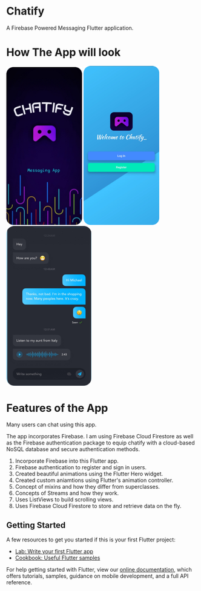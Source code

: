 # Chatify

A Firebase Powered Messaging Flutter application.

# How The App will look 

<img src = "gitimg/start.png" width= "200" > <span>  <img src = "gitimg/welcome.png" width= "200" > <span>  <img src = "gitimg/chat.png" width= "225" >
 
 # Features of the App
  
  Many users can chat using this app.
  
  The app incorporates Firebase. I am using Firebase Cloud Firestore as well as the Firebase authentication package to equip chatify with a cloud-based NoSQL database and secure authentication methods.
  
  
  
 1) Incorporate Firebase into this Flutter app.
 2) Firebase authentication to register and sign in users.
 3) Created beautiful animations using the Flutter Hero widget.
 4) Created custom aniamtions using Flutter's animation controller.
 5) Concept of mixins and how they differ from superclasses.
 6) Concepts of Streams and how they work.
 7) Uses ListViews to build scrolling views.
 8) Uses Firebase Cloud Firestore to store and retrieve data on the fly.
  

## Getting Started

A few resources to get you started if this is your first Flutter project:

- [Lab: Write your first Flutter app](https://flutter.dev/docs/get-started/codelab)
- [Cookbook: Useful Flutter samples](https://flutter.dev/docs/cookbook)

For help getting started with Flutter, view our
[online documentation](https://flutter.dev/docs), which offers tutorials,
samples, guidance on mobile development, and a full API reference.
